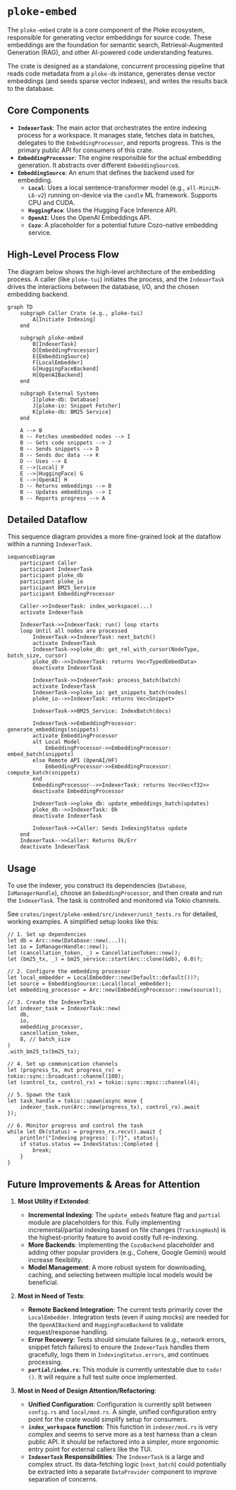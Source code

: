 # `ploke-embed`

The `ploke-embed` crate is a core component of the Ploke ecosystem, responsible for generating vector embeddings for source code. These embeddings are the foundation for semantic search, Retrieval-Augmented Generation (RAG), and other AI-powered code understanding features.

The crate is designed as a standalone, concurrent processing pipeline that reads code metadata from a `ploke-db` instance, generates dense vector embeddings (and seeds sparse vector indexes), and writes the results back to the database.

## Core Components

-   **`IndexerTask`**: The main actor that orchestrates the entire indexing process for a workspace. It manages state, fetches data in batches, delegates to the `EmbeddingProcessor`, and reports progress. This is the primary public API for consumers of this crate.
-   **`EmbeddingProcessor`**: The engine responsible for the actual embedding generation. It abstracts over different `EmbeddingSource`s.
-   **`EmbeddingSource`**: An enum that defines the backend used for embedding.
    -   **`Local`**: Uses a local sentence-transformer model (e.g., `all-MiniLM-L6-v2`) running on-device via the `candle` ML framework. Supports CPU and CUDA.
    -   **`HuggingFace`**: Uses the Hugging Face Inference API.
    -   **`OpenAI`**: Uses the OpenAI Embeddings API.
    -   **`Cozo`**: A placeholder for a potential future Cozo-native embedding service.

## High-Level Process Flow

The diagram below shows the high-level architecture of the embedding process. A caller (like `ploke-tui`) initiates the process, and the `IndexerTask` drives the interactions between the database, I/O, and the chosen embedding backend.

```mermaid
graph TD
    subgraph Caller Crate (e.g., ploke-tui)
        A[Initiate Indexing]
    end

    subgraph ploke-embed
        B[IndexerTask]
        D[EmbeddingProcessor]
        E{EmbeddingSource}
        F[LocalEmbedder]
        G[HuggingFaceBackend]
        H[OpenAIBackend]
    end

    subgraph External Systems
        I[ploke-db: Database]
        J[ploke-io: Snippet Fetcher]
        K[ploke-db: BM25 Service]
    end

    A --> B
    B -- Fetches unembedded nodes --> I
    B -- Gets code snippets --> J
    B -- Sends snippets --> D
    B -- Sends doc data --> K
    D -- Uses --> E
    E -->|Local| F
    E -->|HuggingFace| G
    E -->|OpenAI| H
    D -- Returns embeddings --> B
    B -- Updates embeddings --> I
    B -- Reports progress --> A
```

## Detailed Dataflow

This sequence diagram provides a more fine-grained look at the dataflow within a running `IndexerTask`.

```mermaid
sequenceDiagram
    participant Caller
    participant IndexerTask
    participant ploke_db
    participant ploke_io
    participant BM25_Service
    participant EmbeddingProcessor

    Caller->>IndexerTask: index_workspace(...)
    activate IndexerTask

    IndexerTask->>IndexerTask: run() loop starts
    loop Until all nodes are processed
        IndexerTask->>IndexerTask: next_batch()
        activate IndexerTask
        IndexerTask->>ploke_db: get_rel_with_cursor(NodeType, batch_size, cursor)
        ploke_db-->>IndexerTask: returns Vec<TypedEmbedData>
        deactivate IndexerTask

        IndexerTask->>IndexerTask: process_batch(batch)
        activate IndexerTask
        IndexerTask->>ploke_io: get_snippets_batch(nodes)
        ploke_io-->>IndexerTask: returns Vec<Snippet>
        
        IndexerTask->>BM25_Service: IndexBatch(docs)

        IndexerTask->>EmbeddingProcessor: generate_embeddings(snippets)
        activate EmbeddingProcessor
        alt Local Model
            EmbeddingProcessor->>EmbeddingProcessor: embed_batch(snippets)
        else Remote API (OpenAI/HF)
            EmbeddingProcessor->>EmbeddingProcessor: compute_batch(snippets)
        end
        EmbeddingProcessor-->>IndexerTask: returns Vec<Vec<f32>>
        deactivate EmbeddingProcessor

        IndexerTask->>ploke_db: update_embeddings_batch(updates)
        ploke_db-->>IndexerTask: Ok
        deactivate IndexerTask

        IndexerTask->>Caller: Sends IndexingStatus update
    end
    IndexerTask-->>Caller: Returns Ok/Err
    deactivate IndexerTask
```

## Usage

To use the indexer, you construct its dependencies (`Database`, `IoManagerHandle`), choose an `EmbeddingProcessor`, and then create and run the `IndexerTask`. The task is controlled and monitored via Tokio channels.

See `crates/ingest/ploke-embed/src/indexer/unit_tests.rs` for detailed, working examples. A simplified setup looks like this:

```rust,ignore
// 1. Set up dependencies
let db = Arc::new(Database::new(...));
let io = IoManagerHandle::new();
let (cancellation_token, _) = CancellationToken::new();
let (bm25_tx, _) = bm25_service::start(Arc::clone(&db), 0.0)?;

// 2. Configure the embedding processor
let local_embedder = LocalEmbedder::new(Default::default())?;
let source = EmbeddingSource::Local(local_embedder);
let embedding_processor = Arc::new(EmbeddingProcessor::new(source));

// 3. Create the IndexerTask
let indexer_task = IndexerTask::new(
    db,
    io,
    embedding_processor,
    cancellation_token,
    8, // batch_size
)
.with_bm25_tx(bm25_tx);

// 4. Set up communication channels
let (progress_tx, mut progress_rx) = tokio::sync::broadcast::channel(100);
let (control_tx, control_rx) = tokio::sync::mpsc::channel(4);

// 5. Spawn the task
let task_handle = tokio::spawn(async move {
    indexer_task.run(Arc::new(progress_tx), control_rx).await
});

// 6. Monitor progress and control the task
while let Ok(status) = progress_rx.recv().await {
    println!("Indexing progress: {:?}", status);
    if status.status == IndexStatus::Completed {
        break;
    }
}
```

## Future Improvements & Areas for Attention

1.  **Most Utility if Extended**:
    *   **Incremental Indexing**: The `update_embeds` feature flag and `partial` module are placeholders for this. Fully implementing incremental/partial indexing based on file changes (`TrackingHash`) is the highest-priority feature to avoid costly full re-indexing.
    *   **More Backends**: Implementing the `CozoBackend` placeholder and adding other popular providers (e.g., Cohere, Google Gemini) would increase flexibility.
    *   **Model Management**: A more robust system for downloading, caching, and selecting between multiple local models would be beneficial.

2.  **Most in Need of Tests**:
    *   **Remote Backend Integration**: The current tests primarily cover the `LocalEmbedder`. Integration tests (even if using mocks) are needed for the `OpenAIBackend` and `HuggingFaceBackend` to validate request/response handling.
    *   **Error Recovery**: Tests should simulate failures (e.g., network errors, snippet fetch failures) to ensure the `IndexerTask` handles them gracefully, logs them in `IndexingStatus.errors`, and continues processing.
    *   **`partial/index.rs`**: This module is currently untestable due to `todo!()`. It will require a full test suite once implemented.

3.  **Most in Need of Design Attention/Refactoring**:
    *   **Unified Configuration**: Configuration is currently split between `config.rs` and `local/mod.rs`. A single, unified configuration entry point for the crate would simplify setup for consumers.
    *   **`index_workspace` function**: This function in `indexer/mod.rs` is very complex and seems to serve more as a test harness than a clean public API. It should be refactored into a simpler, more ergonomic entry point for external callers like the TUI.
    - **`IndexerTask` Responsibilities**: The `IndexerTask` is a large and complex struct. Its data-fetching logic (`next_batch`) could potentially be extracted into a separate `DataProvider` component to improve separation of concerns.
